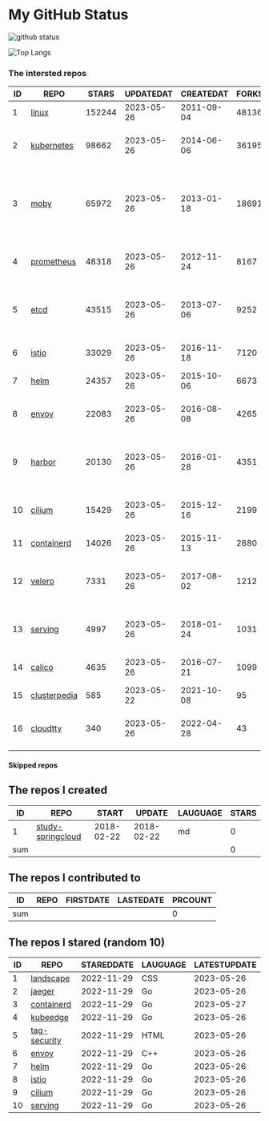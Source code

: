 # My GitHub Status

<img src="https://github-readme-stats-1.yihong0618.vercel.app/api?username=daoqingniu&show_icons=true&&&hide_title=true&count_private=true" alt="github status" />

![Top Langs](https://github-readme-stats-1.yihong0618.vercel.app/api/top-langs/?username=daoqingniu&layout=compact)

<!--START_SECTION:github_repos-->
### The intersted repos
| ID |                              REPO                               | STARS  | UPDATEDAT  | CREATEDAT  | FORKSCOUNT |                                              DESCRIPTIONS                                              |
|----|-----------------------------------------------------------------|--------|------------|------------|------------|--------------------------------------------------------------------------------------------------------|
|  1 | [linux](https://github.com/torvalds/linux)                      | 152244 | 2023-05-26 | 2011-09-04 |      48136 | Linux kernel source tree                                                                               |
|  2 | [kubernetes](https://github.com/kubernetes/kubernetes)          |  98662 | 2023-05-26 | 2014-06-06 |      36195 | Production-Grade Container Scheduling and Management                                                   |
|  3 | [moby](https://github.com/moby/moby)                            |  65972 | 2023-05-26 | 2013-01-18 |      18691 | Moby Project - a collaborative project for the container ecosystem to assemble container-based systems |
|  4 | [prometheus](https://github.com/prometheus/prometheus)          |  48318 | 2023-05-26 | 2012-11-24 |       8167 | The Prometheus monitoring system and time series database.                                             |
|  5 | [etcd](https://github.com/etcd-io/etcd)                         |  43515 | 2023-05-26 | 2013-07-06 |       9252 | Distributed reliable key-value store for the most critical data of a distributed system                |
|  6 | [istio](https://github.com/istio/istio)                         |  33029 | 2023-05-26 | 2016-11-18 |       7120 | Connect, secure, control, and observe services.                                                        |
|  7 | [helm](https://github.com/helm/helm)                            |  24357 | 2023-05-26 | 2015-10-06 |       6673 | The Kubernetes Package Manager                                                                         |
|  8 | [envoy](https://github.com/envoyproxy/envoy)                    |  22083 | 2023-05-26 | 2016-08-08 |       4265 | Cloud-native high-performance edge/middle/service proxy                                                |
|  9 | [harbor](https://github.com/goharbor/harbor)                    |  20130 | 2023-05-26 | 2016-01-28 |       4351 | An open source trusted cloud native registry project that stores, signs, and scans content.            |
| 10 | [cilium](https://github.com/cilium/cilium)                      |  15429 | 2023-05-26 | 2015-12-16 |       2199 | eBPF-based Networking, Security, and Observability                                                     |
| 11 | [containerd](https://github.com/containerd/containerd)          |  14026 | 2023-05-26 | 2015-11-13 |       2880 | An open and reliable container runtime                                                                 |
| 12 | [velero](https://github.com/vmware-tanzu/velero)                |   7331 | 2023-05-26 | 2017-08-02 |       1212 | Backup and migrate Kubernetes applications and their persistent volumes                                |
| 13 | [serving](https://github.com/knative/serving)                   |   4997 | 2023-05-26 | 2018-01-24 |       1031 | Kubernetes-based, scale-to-zero, request-driven compute                                                |
| 14 | [calico](https://github.com/projectcalico/calico)               |   4635 | 2023-05-26 | 2016-07-21 |       1099 | Cloud native networking and network security                                                           |
| 15 | [clusterpedia](https://github.com/clusterpedia-io/clusterpedia) |    585 | 2023-05-22 | 2021-10-08 |         95 | The Encyclopedia of Kubernetes clusters                                                                |
| 16 | [cloudtty](https://github.com/cloudtty/cloudtty)                |    340 | 2023-05-26 | 2022-04-28 |         43 | A Friendly Kubernetes CloudShell (Web Terminal) !                                                      |



#### Skipped repos
<!--END_SECTION:github_repos-->

<!--START_SECTION:my_github-->
## The repos I created
| ID  |                                 REPO                                 |   START    |   UPDATE   | LAUGUAGE | STARS |
|-----|----------------------------------------------------------------------|------------|------------|----------|-------|
|   1 | [study-springcloud](https://github.com/daoqingniu/study-springcloud) | 2018-02-22 | 2018-02-22 | md       |     0 |
| sum |                                                                      |            |            |          |     0 |

## The repos I contributed to
| ID  | REPO | FIRSTDATE | LASTEDATE | PRCOUNT |
|-----|------|-----------|-----------|---------|
| sum |      |           |           |       0 |

## The repos I stared (random 10)
| ID |                          REPO                          | STAREDDATE | LAUGUAGE | LATESTUPDATE |
|----|--------------------------------------------------------|------------|----------|--------------|
|  1 | [landscape](https://github.com/cncf/landscape)         | 2022-11-29 | CSS      | 2023-05-26   |
|  2 | [jaeger](https://github.com/jaegertracing/jaeger)      | 2022-11-29 | Go       | 2023-05-26   |
|  3 | [containerd](https://github.com/containerd/containerd) | 2022-11-29 | Go       | 2023-05-27   |
|  4 | [kubeedge](https://github.com/kubeedge/kubeedge)       | 2022-11-29 | Go       | 2023-05-26   |
|  5 | [tag-security](https://github.com/cncf/tag-security)   | 2022-11-29 | HTML     | 2023-05-26   |
|  6 | [envoy](https://github.com/envoyproxy/envoy)           | 2022-11-29 | C++      | 2023-05-26   |
|  7 | [helm](https://github.com/helm/helm)                   | 2022-11-29 | Go       | 2023-05-26   |
|  8 | [istio](https://github.com/istio/istio)                | 2022-11-29 | Go       | 2023-05-26   |
|  9 | [cilium](https://github.com/cilium/cilium)             | 2022-11-29 | Go       | 2023-05-26   |
| 10 | [serving](https://github.com/knative/serving)          | 2022-11-29 | Go       | 2023-05-26   |

<!--END_SECTION:my_github-->
